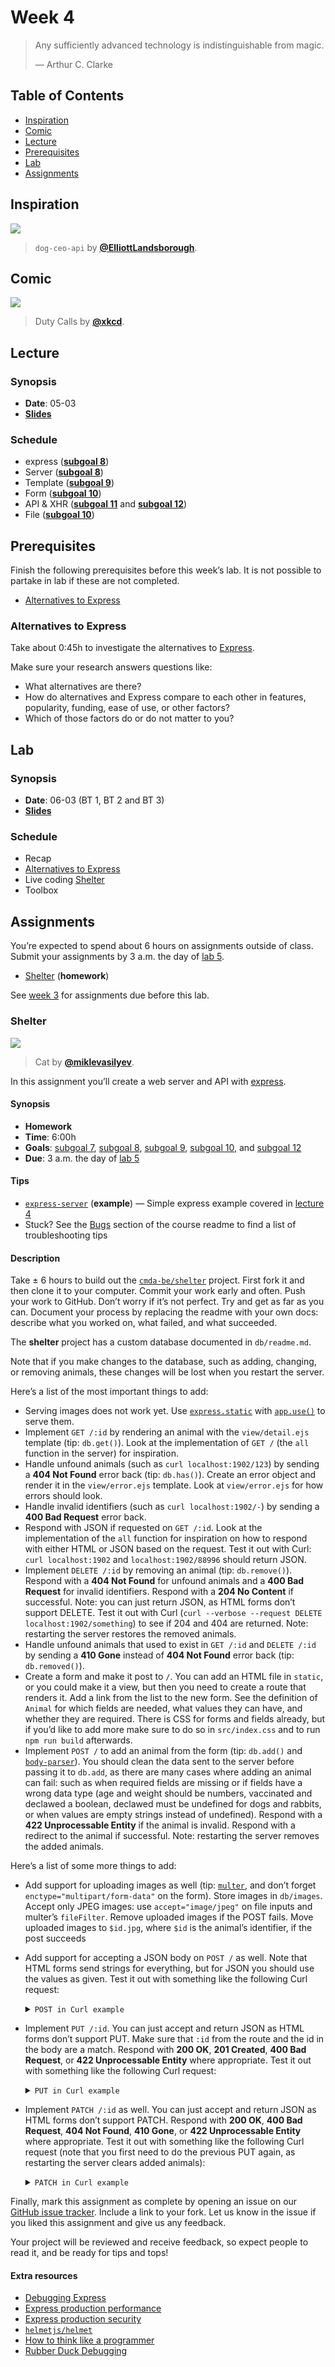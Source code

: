 <!-- lint disable no-html -->

# Week 4

> Any sufficiently advanced technology is indistinguishable from magic.
>
> — Arthur C. Clarke

## Table of Contents

*   [Inspiration](#inspiration)
*   [Comic](#comic)
*   [Lecture](#lecture)
*   [Prerequisites](#prerequisites)
*   [Lab](#lab)
*   [Assignments](#assignments)

## Inspiration

[![][inspiration-cover]][inspiration-link]

> `dog-ceo-api` by [**@ElliottLandsborough**][inspiration-author].

## Comic

[![][comic-cover]][comic-link]

> Duty Calls by [**@xkcd**][comic-author].

## Lecture

### Synopsis

*   **Date**: 05-03
*   [**Slides**][slides-lecture]

### Schedule

*   express ([**subgoal 8**][s8])
*   Server ([**subgoal 8**][s8])
*   Template ([**subgoal 9**][s9])
*   Form ([**subgoal 10**][s10])
*   API & XHR ([**subgoal 11**][s11] and [**subgoal 12**][s12])
*   File ([**subgoal 10**][s10])

## Prerequisites

Finish the following prerequisites before this week’s lab.
It is not possible to partake in lab if these are not completed.

*   [Alternatives to Express](#alternatives-to-express)

### Alternatives to Express

Take about 0:45h to investigate the alternatives to [Express][].

Make sure your research answers questions like:

*   What alternatives are there?
*   How do alternatives and Express compare to each other in features,
    popularity, funding, ease of use, or other factors?
*   Which of those factors do or do not matter to you?

## Lab

### Synopsis

*   **Date**: 06-03 (BT 1, BT 2 and BT 3)
*   [**Slides**][slides-lab]

### Schedule

*   Recap
*   [Alternatives to Express](#alternatives-to-express)
*   Live coding [Shelter](#shelter)
*   Toolbox

## Assignments

You’re expected to spend about 6 hours on assignments outside of class.
Submit your assignments by 3 a.m. the day of [lab 5][w5lab].

*   [Shelter](#shelter) (**homework**)

See [week 3][w3a] for assignments due before this lab.

### Shelter

[![][shelter-cover]][shelter-cover-source]

> Cat by [**@miklevasilyev**][shelter-cover-author].

In this assignment you’ll create a web server and API with [express][].

#### Synopsis

*   **Homework**
*   **Time**: 6:00h
*   **Goals**: [subgoal 7][s7], [subgoal 8][s8], [subgoal 9][s9],
    [subgoal 10][s10], and [subgoal 12][s12]
*   **Due**: 3 a.m. the day of [lab 5][w5lab]

#### Tips

*   [`express-server`](examples/express-server)
    (**example**)
    — Simple express example covered in [lecture 4][w4lec]
*   Stuck?  See the [Bugs][] section of the course readme to find a list of
    troubleshooting tips

#### Description

Take ± 6 hours to build out the [`cmda-be/shelter`][shelter] project.
First fork it and then clone it to your computer.
Commit your work early and often.
Push your work to GitHub.
Don’t worry if it’s not perfect.
Try and get as far as you can.
Document your process by replacing the readme with your own docs: describe what
you worked on, what failed, and what succeeded.

The **shelter** project has a custom database documented in `db/readme.md`.

Note that if you make changes to the database, such as adding, changing, or
removing animals, these changes will be lost when you restart the server.

Here’s a list of the most important things to add:

*   Serving images does not work yet.
    Use [`express.static`][static] with [`app.use()`][use] to serve them.
*   Implement `GET /:id` by rendering an animal with the `view/detail.ejs`
    template (tip: `db.get()`).
    Look at the implementation of `GET /` (the `all` function in the server)
    for inspiration.
*   Handle unfound animals (such as `curl localhost:1902/123`) by sending a
    **404 Not Found** error back (tip: `db.has()`).
    Create an error object and render it in the `view/error.ejs` template.
    Look at `view/error.ejs` for how errors should look.
*   Handle invalid identifiers (such as `curl localhost:1902/-`) by sending a
    **400 Bad Request** error back.
*   Respond with JSON if requested on `GET /:id`.
    Look at the implementation of the `all` function for inspiration on how to
    respond with either HTML or JSON based on the request.
    Test it out with Curl: `curl localhost:1902` and `localhost:1902/88996`
    should return JSON.
*   Implement `DELETE /:id` by removing an animal (tip: `db.remove()`).
    Respond with a **404 Not Found** for unfound animals and a **400 Bad
    Request** for invalid identifiers.
    Respond with a **204 No Content** if successful.
    Note: you can just return JSON, as HTML forms don’t support DELETE.
    Test it out with Curl (`curl --verbose --request DELETE
    localhost:1902/something`) to see if 204 and 404 are returned.
    Note: restarting the server restores the removed animals.
*   Handle unfound animals that used to exist in `GET /:id` and `DELETE /:id`
    by sending a **410 Gone** instead of **404 Not Found** error back (tip:
    `db.removed()`).
*   Create a form and make it post to `/`.
    You can add an HTML file in `static`, or you could make it a view, but then
    you need to create a route that renders it.
    Add a link from the list to the new form.
    See the definition of `Animal` for which fields are needed,
    what values they can have, and whether they are required.
    There is CSS for forms and fields already, but if you’d like to add more
    make sure to do so in `src/index.css` and to run `npm run build` afterwards.
*   Implement `POST /` to add an animal from the form (tip:
    `db.add()` and [`body-parser`][body-parser]).
    You should clean the data sent to the server before passing it to `db.add`,
    as there are many cases where adding an animal can fail: such as when
    required fields are missing or if fields have a wrong data type (age and
    weight should be numbers, vaccinated and declawed a boolean, declawed must
    be undefined for dogs and rabbits, or when values are empty strings instead
    of undefined).
    Respond with a **422 Unprocessable Entity** if the animal is invalid.
    Respond with a redirect to the animal if successful.
    Note: restarting the server removes the added animals.

Here’s a list of some more things to add:

*   Add support for uploading images as well (tip: [`multer`][multer], and
    don’t forget `enctype="multipart/form-data"` on the form).
    Store images in `db/images`.
    Accept only JPEG images: use `accept="image/jpeg"` on file inputs and
    multer’s `fileFilter`.
    Remove uploaded images if the POST fails.
    Move uploaded images to `$id.jpg`, where `$id` is the animal’s identifier,
    if the post succeeds
*   Add support for accepting a JSON body on `POST /` as well.
    Note that HTML forms send strings for everything, but for JSON you should
    use the values as given.
    Test it out with something like the following Curl request:

    <details>
    <summary><code>POST in Curl example</code></summary>

    ```sh
    curl \
      localhost:1902 \
      --verbose \
      --location \
      --header 'Content-Type: application/json' \
      -d '{
        "name": "Lilo",
        "type": "cat",
        "place": "Brooklyn Animal Care Center",
        "intake": "2014-06-22",
        "vaccinated": true,
        "sex": "male",
        "age": 6,
        "weight": 4,
        "primaryColor": "black",
        "secondaryColor": "white"
      }'
    ```

    </details>

*   Implement `PUT /:id`.
    You can just accept and return JSON as HTML forms don’t support PUT.
    Make sure that `:id` from the route and the id in the body are a match.
    Respond with **200 OK**, **201 Created**, **400 Bad Request**, or
    **422 Unprocessable Entity** where appropriate.
    Test it out with something like the following Curl request:

    <details>
    <summary><code>PUT in Curl example</code></summary>

    ```sh
    curl \
      localhost:1902/1 \
      --verbose \
      --request PUT \
      --header 'Content-Type: application/json' \
      -d '{
        "id": "1",
        "name": "Loco",
        "type": "cat",
        "place": "Brooklyn Animal Care Center",
        "intake": "2014-06-22",
        "vaccinated": true,
        "sex": "male",
        "age": 6,
        "weight": 2,
        "primaryColor": "black",
        "secondaryColor": "white"
      }'
    ```

    </details>

*   Implement `PATCH /:id` as well.
    You can just accept and return JSON as HTML forms don’t support PATCH.
    Respond with **200 OK**, **400 Bad Request**, **404 Not Found**,
    **410 Gone**, or **422 Unprocessable Entity** where appropriate.
    Test it out with something like the following Curl request (note that you
    first need to do the previous PUT again, as restarting the server clears
    added animals):

    <details>
    <summary><code>PATCH in Curl example</code></summary>

    ```sh
    curl \
      localhost:1902/1 \
      --verbose \
      --request PATCH \
      --header 'Content-Type: application/json' \
      -d '{"description": "Loco is a bit weird, but also cute as a button"}'
    ```

    </details>

Finally, mark this assignment as complete by opening an issue
on our [GitHub issue tracker][shelter-issue].
Include a link to your fork.
Let us know in the issue if you liked this assignment and give us any feedback.

Your project will be reviewed and receive feedback, so expect people to read it,
and be ready for tips and tops!

#### Extra resources

*   [Debugging Express](https://expressjs.com/en/guide/debugging.html)
*   [Express production performance](https://expressjs.com/en/advanced/best-practice-performance.html)
*   [Express production security](https://expressjs.com/en/advanced/best-practice-security.html)
*   [`helmetjs/helmet`](https://github.com/helmetjs/helmet)
*   [How to think like a programmer](https://zellwk.com/blog/think/)
*   [Rubber Duck Debugging](https://rubberduckdebugging.com)

[bugs]: readme.md#bugs

[inspiration-cover]: images/dog-ceo.png

[inspiration-link]: https://dog.ceo

[inspiration-author]: https://github.com/ElliottLandsborough

[comic-cover]: https://imgs.xkcd.com/comics/duty_calls.png

[comic-link]: https://xkcd.com/386/

[comic-author]: https://xkcd.com

[slides-lecture]: https://docs.google.com/presentation/d/1PfEaV-jQdqKWByca9txp38yD8LWIDEWZzldNYBMwUNI/edit?usp=sharing

[slides-lab]: https://docs.google.com/presentation/d/1PB70qNsWxR0B7EQivBqB6ofHmktIlgfzV8B-a6XUFAU/edit?usp=sharing

[w5lab]: week-5.md#lab

[w3a]: week-3.md#assignments

[s7]: readme.md#subgoal-7

[s8]: readme.md#subgoal-8

[s9]: readme.md#subgoal-9

[s10]: readme.md#subgoal-10

[s11]: readme.md#subgoal-11

[s12]: readme.md#subgoal-12

[w4lec]: #lecture

[express]: https://github.com/expressjs/express

[shelter]: https://github.com/cmda-be/shelter

[shelter-cover]: images/shelter.jpg

[shelter-cover-source]: https://unsplash.com/photos/NodtnCsLdTE

[shelter-cover-author]: https://unsplash.com/@miklevasilyev

[static]: http://expressjs.com/en/4x/api.html#express.static

[use]: http://expressjs.com/en/4x/api.html#app.use

[shelter-issue]: https://github.com/cmda-be/course-17-18/issues/new?title=Shelter%20assignment&labels=week-3%2Cweek-4%3Ashelter

[body-parser]: https://github.com/expressjs/body-parser

[multer]: https://github.com/expressjs/multer
